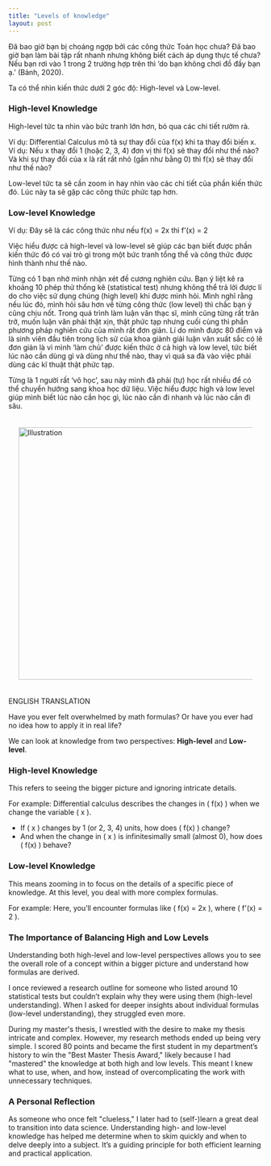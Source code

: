 ```yaml
---
title: "Levels of knowledge"
layout: post
---
```

Đã bao giờ bạn bị choáng ngợp bởi các công thức Toán học chưa? Đã bao giờ bạn làm bài tập rất nhanh nhưng không biết cách áp dụng thực tế chưa? Nếu bạn rơi vào 1 trong 2 trường hợp trên thì ‘do bạn không chơi đồ đấy bạn ạ.’ (Bảnh, 2020).

Ta có thể nhìn kiến thức dưới 2 góc độ: High-level và Low-level.

### **High-level Knowledge**
High-level tức ta nhìn  vào bức tranh lớn hơn, bỏ qua các chi tiết rườm rà.

Ví dụ: Differential Calculus mô tả sự thay đổi của f(x) khi ta thay đổi biến x. Ví dụ: Nếu x thay đổi 1 (hoặc 2, 3, 4) đơn vị thì f(x) sẽ thay đổi như thế nào? Và khi sự thay đổi của x là rất rất nhỏ (gần như bằng 0) thì f(x) sẽ thay đổi như thế nào?

Low-level  tức ta sẽ cần zoom in hay nhìn vào các chi tiết của phần kiến thức đó. Lúc này ta sẽ gặp các công thức phức tạp hơn.

### **Low-level Knowledge**
Ví dụ: Đây sẽ là các công thức như nếu f(x) = 2x thì f’(x) = 2

Việc hiểu được cả high-level và low-level sẽ giúp các bạn biết được phần kiến thức đó có vai trò gì trong một bức tranh tổng thể và công thức được hình thành như thế nào.

Từng có 1 bạn nhờ mình nhận xét đề cương nghiên cứu. Bạn ý liệt kê ra khoảng 10 phép thử thống kê (statistical test) nhưng không thể trả lời được lí do cho việc sử dụng chúng (high level) khi được mình hỏi. Mình nghĩ rằng nếu lúc đó, mình hỏi sâu hơn về từng công thức (low level) thì chắc bạn ý cũng chịu nốt.
Trong quá trình làm luận văn thạc sĩ, mình cũng từng rất trăn trở, muốn luận văn phải thật xịn, thật phức tạp nhưng cuối cùng thì phần phương pháp nghiên cứu của mình rất đơn giản. Lí do mình được 80 điểm và là sinh viên đầu tiên trong lịch sử của khoa giành giải luận văn xuất sắc có lẽ đơn giản là vì mình ‘làm chủ’ được kiến thức ở cả high và low level, tức biết lúc nào cần dùng gì và dùng như thế nào, thay vì quá sa đà vào việc phải dùng các kĩ thuật thật phức tạp.

Từng là 1 người rất ‘vô học’, sau này mình đã phải (tự) học rất nhiều để có thể chuyển hướng sang khoa học dữ liệu. Việc hiểu được high và low level giúp mình biết lúc nào cần học gì, lúc nào cần đi nhanh và lúc nào cần đi sâu.

<div style="display: flex; justify-content: center; padding: 20px;">
    <img src="{{ site.baseurl }}/assets/media/posts/2025-01-23-levels-of-knowledge.jpg" alt="Illustration" style="width: 500px; height: auto;">
</div>

ENGLISH TRANSLATION

Have you ever felt overwhelmed by math formulas? Or have you ever had no idea how to apply it in real life?

We can look at knowledge from two perspectives: **High-level** and **Low-level**.

### **High-level Knowledge**
This refers to seeing the bigger picture and ignoring intricate details. 

For example:
Differential calculus describes the changes in \( f(x) \) when we change the variable \( x \).  
- If \( x \) changes by 1 (or 2, 3, 4) units, how does \( f(x) \) change?  
- And when the change in \( x \) is infinitesimally small (almost 0), how does \( f(x) \) behave?

### **Low-level Knowledge**
This means zooming in to focus on the details of a specific piece of knowledge. At this level, you deal with more complex formulas. 

For example:
Here, you’ll encounter formulas like \( f(x) = 2x \), where \( f'(x) = 2 \).

### **The Importance of Balancing High and Low Levels**
Understanding both high-level and low-level perspectives allows you to see the overall role of a concept within a bigger picture and understand how formulas are derived. 

I once reviewed a research outline for someone who listed around 10 statistical tests but couldn’t explain why they were using them (high-level understanding). When I asked for deeper insights about individual formulas (low-level understanding), they struggled even more.

During my master's thesis, I wrestled with the desire to make my thesis intricate and complex. However, my research methods ended up being very simple. I scored 80 points and became the first student in my department’s history to win the "Best Master Thesis Award," likely because I had "mastered" the knowledge at both high and low levels. This meant I knew what to use, when, and how, instead of overcomplicating the work with unnecessary techniques.

### **A Personal Reflection**
As someone who once felt "clueless," I later had to (self-)learn a great deal to transition into data science. Understanding high- and low-level knowledge has helped me determine when to skim quickly and when to delve deeply into a subject. It’s a guiding principle for both efficient learning and practical application.